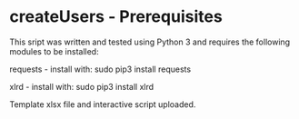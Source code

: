 # createUsers - Prerequisites 

This sript was written and tested using Python 3 and requires the following modules to be installed:

requests - install with:
sudo pip3 install requests

xlrd - install with:
sudo pip3 install xlrd

Template xlsx file and interactive script uploaded. 
